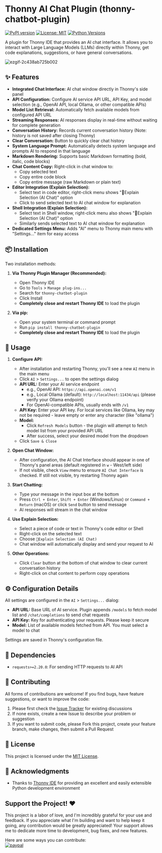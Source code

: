 # Thonny AI Chat Plugin (thonny-chatbot-plugin)

[![PyPI version](https://badge.fury.io/py/thonny-chatbot-plugin.svg)](https://badge.fury.io/py/thonny-chatbot-plugin)
[![License: MIT](https://img.shields.io/badge/License-MIT-yellow.svg)](https://opensource.org/licenses/MIT)
[![Python Versions](https://img.shields.io/pypi/pyversions/thonny-chatbot-plugin.svg)](https://pypi.org/project/thonny-chatbot-plugin/)

A plugin for Thonny IDE that provides an AI chat interface. It allows you to interact with Large Language Models (LLMs) directly within Thonny, get code explanations, suggestions, or have general conversations.

![ezgif-2c438ab725b002](https://github.com/user-attachments/assets/4edd34cf-7832-4af2-b35d-cebfd58fb8db)

## ✨ Features

* **Integrated Chat Interface:** AI chat window directly in Thonny's side panel
* **API Configuration:** Configure AI service API URL, API Key, and model selection (e.g., OpenAI API, local Ollama, or other compatible APIs)
* **Model List Retrieval:** Automatically fetch available models from configured API URL
* **Streaming Responses:** AI responses display in real-time without waiting for complete generation
* **Conversation History:** Records current conversation history (Note: history is not saved after closing Thonny)
* **Clear Conversation:** Button to quickly clear chat history
* **System Language Prompt:** Automatically detects system language and prompts AI to respond in that language
* **Markdown Rendering:** Supports basic Markdown formatting (bold, italic, code blocks)
* **Chat Content Copy:** Right-click in chat window to:
  * Copy selected text
  * Copy entire code block
  * Copy entire message (raw Markdown or plain text)
* **Editor Integration (Explain Selection):**
  * Select text in code editor, right-click menu shows "🤖Explain Selection (AI Chat)" option
  * Click to send selected text to AI chat window for explanation
* **Shell Integration (Explain Selection):**
  * Select text in Shell window, right-click menu also shows "🤖Explain Selection (AI Chat)" option
  * Similarly sends selected text to AI chat window for explanation
* **Dedicated Settings Menu:** Adds "AI" menu to Thonny main menu with "Settings..." item for easy access

## 📦 Installation

Two installation methods:

1. **Via Thonny Plugin Manager (Recommended):**
   * Open Thonny IDE
   * Go to `Tools` > `Manage plug-ins...`
   * Search for `thonny-chatbot-plugin`
   * Click Install
   * **Completely close and restart Thonny IDE** to load the plugin

2. **Via pip:**
   * Open your system terminal or command prompt
   * Run `pip install thonny-chatbot-plugin`
   * **Completely close and restart Thonny IDE** to load the plugin

## 🚀 Usage

1. **Configure API:**
   * After installation and restarting Thonny, you'll see a new `AI` menu in the main menu
   * Click `AI` > `Settings...` to open the settings dialog
   * **API URL:** Enter your AI service endpoint
     * e.g., OpenAI API: `https://api.openai.com/v1`
     * e.g., Local Ollama (default): `http://localhost:11434/api` (please verify your Ollama endpoint)
     * For OpenAI-compatible APIs, usually ends with `/v1`
   * **API Key:** Enter your API key. For local services like Ollama, key may not be required - leave empty or enter any character (like "ollama")
   * **Model:**
     * Click `Refresh Models` button - the plugin will attempt to fetch model list from your provided API URL
     * After success, select your desired model from the dropdown
   * Click `Save & Close`

2. **Open Chat Window:**
   * After configuration, the AI Chat Interface should appear in one of Thonny's panel areas (default registered in `w` - West/left side)
   * If not visible, check `View` menu to ensure `AI Chat Interface` is checked. If still not visible, try restarting Thonny again

3. **Start Chatting:**
   * Type your message in the input box at the bottom
   * Press `Ctrl + Enter`, `Shift + Enter` (Windows/Linux) or `Command + Return` (macOS) or click `Send` button to send message
   * AI responses will stream in the chat window

4. **Use Explain Selection:**
   * Select a piece of code or text in Thonny's code editor or Shell
   * Right-click on the selected text
   * Choose `🤖Explain Selection (AI Chat)`
   * Chat window will automatically display and send your request to AI

5. **Other Operations:**
   * Click `Clear` button at the bottom of chat window to clear current conversation history
   * Right-click on chat content to perform copy operations

## ⚙️ Configuration Details

All settings are configured in the `AI` > `Settings...` dialog:

* **API URL:** Base URL of AI service. Plugin appends `/models` to fetch model list and `/chat/completions` to send chat requests
* **API Key:** Key for authenticating your requests. Please keep it secure
* **Model:** List of available models fetched from API. You must select a model to chat

Settings are saved in Thonny's configuration file.

## 🔗 Dependencies

* `requests>=2.20.0`: For sending HTTP requests to AI API

## 🤝 Contributing

All forms of contributions are welcome! If you find bugs, have feature suggestions, or want to improve the code:

1. Please first check the [Issue Tracker](https://github.com/pondahai/thonny_chatbot_plugin/issues) for existing discussions
2. If none exists, create a new Issue to describe your problem or suggestion
3. If you want to submit code, please Fork this project, create your feature branch, make changes, then submit a Pull Request

## 📄 License

This project is licensed under the [MIT License](LICENSE).

## 🙏 Acknowledgments

* Thanks to [Thonny IDE](https://thonny.org/) for providing an excellent and easily extensible Python development environment

## Support the Project! ❤️

This project is a labor of love, and I'm incredibly grateful for your use and feedback. If you appreciate what I'm building and want to help keep it going, any contribution would be greatly appreciated! Your support allows me to dedicate more time to development, bug fixes, and new features.

Here are some ways you can contribute:  
[![paypal](https://www.paypalobjects.com/en_US/i/btn/btn_donateCC_LG.gif)](https://www.paypal.me/pondahai)